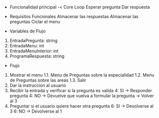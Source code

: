 - Funcionalidad principal -< Core Loop
Esperar pregunta
Dar respuesta

- Requisitos Funcionales
Almacenar las respuestas
Almacenar las preguntas
Ciclar el menu


- Variables de Flujo
1. EntradaPregunta: string
2. EntradaMenu: int
3. EntradaMenuInterior: int
4. ProgramaRespuesta: string


- Flujo
1. Mostrar el menu
1.1. Menu de Preguntas sobre la especialidad 
1.2. Menu de Preguntas sobre las areas
1.3. Salir
2. Dar la instruccion al usuario
3. Recibir la entrada y verificar si la pregunta es valida
4: SI -> Responder pregunta
4: NO -> Devuelve que vuelva a formular la pregunta -> Volver al 3
5. Preguntar si el usuario quiere hacer otra pregunta
6: SI -> Devolverse al 3
6: NO -> Devolverse al 1


